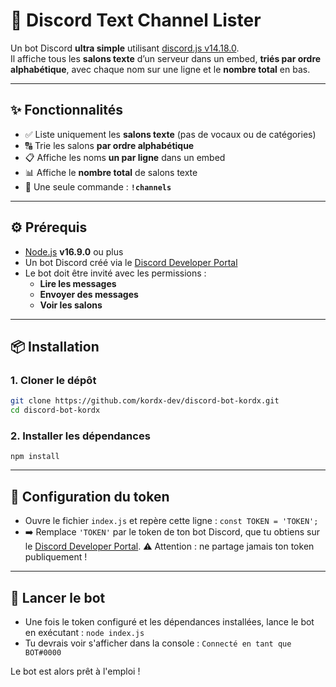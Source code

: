 # 📜 Discord Text Channel Lister

Un bot Discord **ultra simple** utilisant [discord.js v14.18.0](https://discord.js.org/docs/packages/discord.js/14.18.0).  
Il affiche tous les **salons texte** d’un serveur dans un embed, **triés par ordre alphabétique**, avec chaque nom sur une ligne et le **nombre total** en bas.

---

## ✨ Fonctionnalités

- ✅ Liste uniquement les **salons texte** (pas de vocaux ou de catégories)
- 🔠 Trie les salons **par ordre alphabétique**
- 📋 Affiche les noms **un par ligne** dans un embed
- 📊 Affiche le **nombre total** de salons texte
- 💬 Une seule commande : **`!channels`**

---

## ⚙️ Prérequis

- [Node.js](https://nodejs.org/) **v16.9.0** ou plus
- Un bot Discord créé via le [Discord Developer Portal](https://discord.com/developers/applications)
- Le bot doit être invité avec les permissions :
  - **Lire les messages**
  - **Envoyer des messages**
  - **Voir les salons**

---

## 📦 Installation

### 1. Cloner le dépôt

```bash
git clone https://github.com/kordx-dev/discord-bot-kordx.git
cd discord-bot-kordx
```

### 2. Installer les dépendances
`npm install`

---

## 🔐 Configuration du token

- Ouvre le fichier `index.js` et repère cette ligne :
`const TOKEN = 'TOKEN';`
- ➡️ Remplace `'TOKEN'` par le token de ton bot Discord, que tu obtiens sur le [Discord Developer Portal](https://discord.com/developers/applications).
  ⚠️ Attention : ne partage jamais ton token publiquement !

---

## 🚀 Lancer le bot

- Une fois le token configuré et les dépendances installées, lance le bot en exécutant :
  `node index.js`
- Tu devrais voir s'afficher dans la console :
  `Connecté en tant que BOT#0000`

Le bot est alors prêt à l'emploi !

